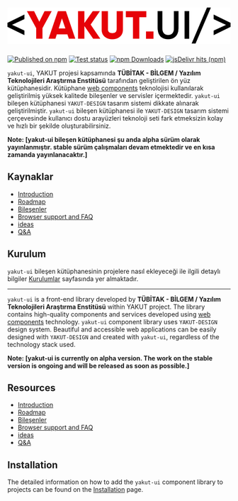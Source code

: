 <h1 align="center">
  <img src="./yakut-ui-logo.svg" title="yakut-ui web components">
</h1>

[![Published on npm](https://img.shields.io/npm/v/%40material%2Fweb)](https://www.npmjs.com/package/@material/web)
[![Test status](https://github.com/material-components/material-web/actions/workflows/test.yml/badge.svg)](https://github.com/material-components/material-web/actions/workflows/test.yml)
[![npm Downloads](https://img.shields.io/npm/dm/%40material%2Fweb?label=npm%20downloads)](https://npm-stat.com/charts.html?package=%40material%2Fweb)
[![jsDelivr hits (npm)](https://img.shields.io/jsdelivr/npm/hm/%40material%2Fweb)](https://www.jsdelivr.com/package/npm/@material/web?tab=stats)

`yakut-ui`, YAKUT projesi kapsamında **TÜBİTAK - BİLGEM / Yazılım Teknolojileri Araştırma Enstitüsü** tarafından geliştirilen ön yüz kütüphanesidir. Kütüphane [web components](https://developer.mozilla.org/en-US/docs/Web/Web_Components)<!-- {.external} --> teknolojisi kullanılarak geliştirilmiş yüksek kalitede bileşenler ve servisler içermektedir.
`yakut-ui` bileşen kütüphanesi `YAKUT-DESIGN` tasarım sistemi dikkate alınarak geliştirilmiştir. `yakut-ui` bileşen kütüphanesi ile `YAKUT-DESIGN` tasarım sistemi çerçevesinde kullanıcı dostu arayüzleri teknoloji seti fark etmeksizin kolay ve hızlı bir şekilde oluşturabilirsiniz.

**Note: [yakut-ui bileşen kütüphanesi şu anda alpha sürüm olarak yayınlanmıştır. stable sürüm çalışmaları devam etmektedir ve en kısa zamanda yayınlanacaktır.]**

## Kaynaklar

-   [Introduction](./docs/intro.md)
-   [Roadmap](./docs/roadmap.md)
-   [Bileşenler](https://yteshowcase.apps.yakut.bilgem.gov.tr/)
-   [Browser support and FAQ](./docs/support.md)
-   [ideas](https://github.com/tubitak-bilgem-yte/yakut-ui/discussions/categories/ideas)
-   [Q&A](https://github.com/tubitak-bilgem-yte/yakut-ui/discussions/categories/q-a)

## Kurulum

`yakut-ui` bileşen kütüphanesinin projelere nasıl ekleyeceği ile ilgili detaylı bilgiler [Kurulumlar](https://yteshowcase.apps.yakut.bilgem.gov.tr/kurulumlar/html) sayfasında yer almaktadır.

-----------------------------------------------------------------------------------------------------------------------------------------------------------------------------------------------------------------------------------------------------------------------------------------------------------------------------------------------
`yakut-ui` is a front-end library developed by **TÜBİTAK - BİLGEM / Yazılım Teknolojileri Araştırma Enstitüsü** within YAKUT project. The library contains high-quality components and services developed using [web components](https://developer.mozilla.org/en-US/docs/Web/Web_Components)<!-- {.external} --> technology. `yakut-ui` component library uses `YAKUT-DESIGN` design system.
Beautiful and accessible web applications can be easily designed with `YAKUT-DESIGN` and created with `yakut-ui`, regardless of the technology stack used.

**Note: [yakut-ui is currently on alpha version. The work on the stable version is ongoing and will be released as soon as possible.]**

## Resources

-   [Introduction](./docs/intro.md)
-   [Roadmap](./docs/roadmap.md)
-   [Bileşenler](https://yteshowcase.apps.yakut.bilgem.gov.tr/)
-   [Browser support and FAQ](./docs/support.md)
-   [ideas](https://github.com/tubitak-bilgem-yte/yakut-ui/discussions/categories/ideas)
-   [Q&A](https://github.com/tubitak-bilgem-yte/yakut-ui/discussions/categories/q-a)

## Installation

The detailed information on how to add the `yakut-ui` component library to projects can be found on the [Installation](https://yteshowcase.apps.yakut.bilgem.gov.tr/kurulumlar/html) page.
